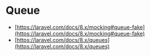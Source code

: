 # Queue

- [https://laravel.com/docs/8.x/mocking#queue-fake](https://laravel.com/docs/8.x/mocking#queue-fake)
- [https://laravel.com/docs/8.x/queues](https://laravel.com/docs/8.x/queues)
